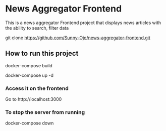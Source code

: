 # News Aggregator Frontend

This is a news aggregator Frontend project that displays news articles with the ability to search, filter data

git clone https://github.com/Sunny-Ojo/news-aggregator-frontend.git

## How to run this project

docker-compose build

docker-compose up -d

### Access it on the frontend

Go to http://localhost:3000

### To stop the server from running

docker-compose down
